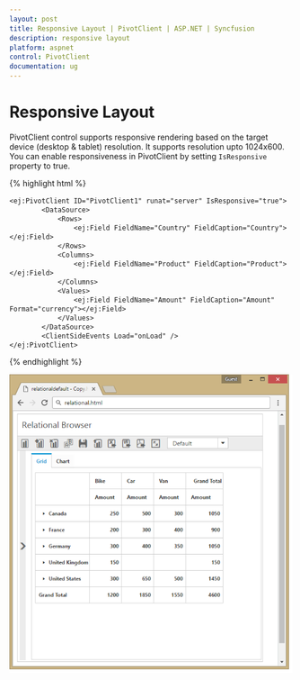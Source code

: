 ```yaml
---
layout: post
title: Responsive Layout | PivotClient | ASP.NET | Syncfusion
description: responsive layout
platform: aspnet
control: PivotClient
documentation: ug
---
```


# Responsive Layout

PivotClient control supports responsive rendering based on the target device (desktop & tablet) resolution. It supports resolution upto 1024x600. You can enable responsiveness in PivotClient by setting `IsResponsive` property to true.

{% highlight html %}

    <ej:PivotClient ID="PivotClient1" runat="server" IsResponsive="true">
            <DataSource>
                <Rows>
                    <ej:Field FieldName="Country" FieldCaption="Country"></ej:Field>
                </Rows>
                <Columns>
                    <ej:Field FieldName="Product" FieldCaption="Product"></ej:Field>
                </Columns>
                <Values>
                    <ej:Field FieldName="Amount" FieldCaption="Amount" Format="currency"></ej:Field>
                </Values>
            </DataSource>
            <ClientSideEvents Load="onLoad" />
    </ej:PivotClient>

{% endhighlight %}

![](Responsive-Layout_images/responsive.png) 

